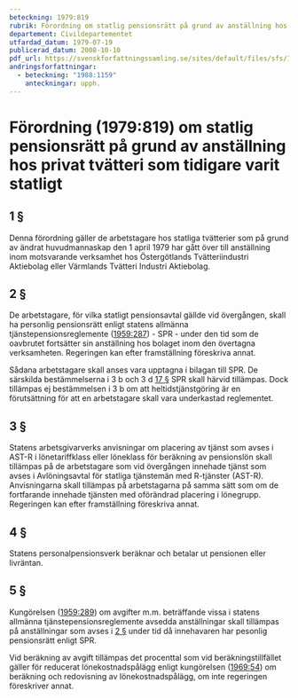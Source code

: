 ```yaml
---
beteckning: 1979:819
rubrik: Förordning om statlig pensionsrätt på grund av anställning hos privat tvätteri som tidigare varit statligt
departement: Civildepartementet
utfardad_datum: 1979-07-19
publicerad_datum: 2008-10-10
pdf_url: https://svenskforfattningssamling.se/sites/default/files/sfs/1979-07/SFS1979-819.pdf
andringsforfattningar:
  - beteckning: "1988:1159"
    anteckningar: upph.
---
```


# Förordning (1979:819) om statlig pensionsrätt på grund av anställning hos privat tvätteri som tidigare varit statligt

## 1 §

Denna förordning gäller de arbetstagare hos statliga tvätterier som på grund av ändrat huvudmannaskap den 1 april 1979 har gått över till anställning inom motsvarande verksamhet hos Östergötlands Tvätteriindustri Aktiebolag eller Värmlands Tvätteri Industri Aktiebolag.

## 2 §

De arbetstagare, för vilka statligt pensionsavtal gällde vid övergången, skall ha personlig pensionsrätt enligt statens allmänna tjänstepensionsreglemente ([1959:287](https://selex.se/eli/sfs/1959/287)) - SPR - under den tid som de oavbrutet fortsätter sin anställning hos bolaget inom den övertagna verksamheten. Regeringen kan efter framställning föreskriva annat.

Sådana arbetstagare skall anses vara upptagna i bilagan till SPR. De särskilda bestämmelserna i 3 b och 3 d [17 §](#17) SPR skall härvid tillämpas. Dock tillämpas ej bestämmelsen i 3 b om att heltidstjänstgöring är en förutsättning för att en arbetstagare skall vara underkastad reglementet.

## 3 §

Statens arbetsgivarverks anvisningar om placering av tjänst som avses i AST-R i lönetariffklass eller löneklass för beräkning av pensionslön skall tillämpas på de arbetstagare som vid övergången innehade tjänst som avses i Avlöningsavtal för statliga tjänstemän med R-tjänster (AST-R). Anvisningarna skall tillämpas på arbetstagarna på samma sätt som om de fortfarande innehade tjänsten med oförändrad placering i lönegrupp. Regeringen kan efter framställning föreskriva annat.

## 4 §

Statens personalpensionsverk beräknar och betalar ut pensionen eller livräntan.

## 5 §

Kungörelsen ([1959:289](https://selex.se/eli/sfs/1959/289)) om avgifter m.m. beträffande vissa i statens allmänna tjänstepensionsreglemente avsedda anställningar skall tillämpas på anställningar som avses i [2 §](#2) under tid då innehavaren har pesonlig pensionsrätt enligt SPR.

Vid beräkning av avgift tillämpas det procenttal som vid beräkningstillfället gäller för reducerat lönekostnadspålägg enligt kungörelsen ([1969:54](https://selex.se/eli/sfs/1969/54)) om beräkning och redovisning av lönekostnadspålägg, om inte regeringen föreskriver annat.